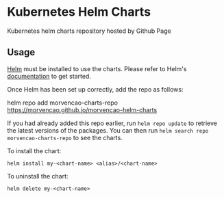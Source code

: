 # Kubernetes Helm Charts

Kubernetes helm charts repository hosted by Github Page

## Usage

[Helm](https://helm.sh) must be installed to use the charts.  Please refer to
Helm's [documentation](https://helm.sh/docs) to get started.

Once Helm has been set up correctly, add the repo as follows:

  helm repo add morvencao-charts-repo https://morvencao.github.io/morvencao-helm-charts

If you had already added this repo earlier, run `helm repo update` to retrieve
the latest versions of the packages.  You can then run `helm search repo
morvencao-charts-repo` to see the charts.

To install the <chart-name> chart:

    helm install my-<chart-name> <alias>/<chart-name>

To uninstall the chart:

    helm delete my-<chart-name>
